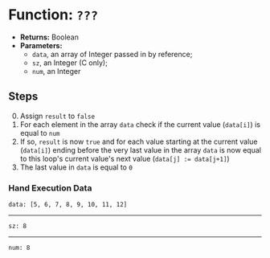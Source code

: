 # Function: `???`

- __Returns:__ Boolean
- __Parameters:__ 
 	- `data`, an array of Integer passed in by reference;
 	- `sz`, an Integer (C only);
	- `num`, an Integer

## Steps

0. Assign `result` to `false`
1. For each element in the array `data` check if the current value (`data[i]`) is equal to `num`
2. If so, `result` is now `true` and for each value starting at the current value (`data[i]`) ending before the very last value in the array `data` is now equal to this loop's current value's next value (`data[j] := data[j+1]`)
4. The last value in `data` is equal to `0`

### Hand Execution Data

	data: [5, 6, 7, 8, 9, 10, 11, 12]
	
---
	
	sz: 8
	
---

	num: 8
